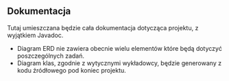 ## Dokumentacja

Tutaj umieszczana będzie cała dokumentacja dotycząca projektu, z wyjątkiem Javadoc.
- Diagram ERD nie zawiera obecnie wielu elementów które będą dotyczyć poszczególnych zadań.
- Diagram klas, zgodnie z wytycznymi wykładowcy, będzie generowany z kodu źródłowego pod koniec projektu.